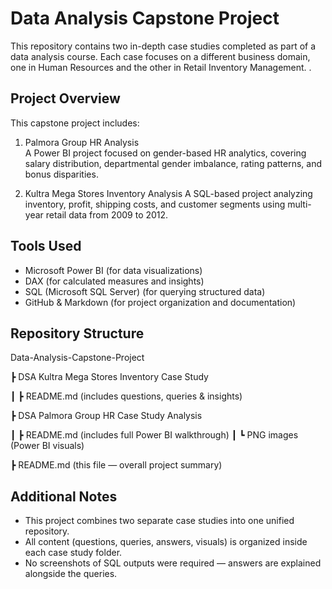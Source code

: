#  Data Analysis Capstone Project

This repository contains two in-depth case studies completed as part of a data analysis course. Each case focuses on a different business domain, one in Human Resources and the other in Retail Inventory Management. .


## Project Overview

This capstone project includes:

1. Palmora Group HR Analysis  
   A Power BI project focused on gender-based HR analytics, covering salary distribution, departmental gender imbalance, rating patterns, and bonus disparities.

2. Kultra Mega Stores Inventory Analysis 
   A SQL-based project analyzing inventory, profit, shipping costs, and customer segments using multi-year retail data from 2009 to 2012.


## Tools Used

- Microsoft Power BI (for data visualizations)
- DAX (for calculated measures and insights)
- SQL (Microsoft SQL Server) (for querying structured data)
- GitHub & Markdown (for project organization and documentation)


## Repository Structure

Data-Analysis-Capstone-Project

┣  DSA Kultra Mega Stores Inventory Case Study

┃ ┣  README.md (includes questions, queries & insights)

┣  DSA Palmora Group HR Case Study Analysis

┃ ┣ README.md (includes full Power BI walkthrough)
┃ ┗  PNG images (Power BI visuals)

┣  README.md (this file — overall project summary)



## Additional Notes

- This project combines two separate case studies into one unified repository.
- All content (questions, queries, answers, visuals) is organized inside each case study folder.
- No screenshots of SQL outputs were required — answers are explained alongside the queries.


